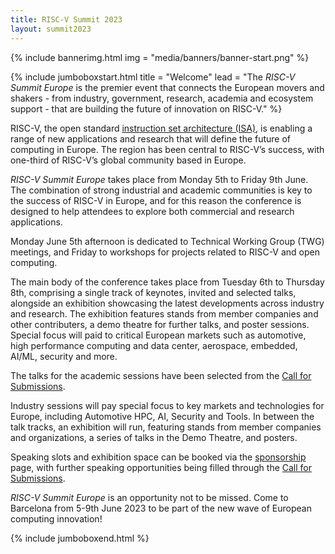 ```yaml
---
title: RISC-V Summit 2023
layout: summit2023
---
```


{% include bannerimg.html 
    img = "media/banners/banner-start.png"
%}

{% include jumboboxstart.html 
    title = "Welcome"
    lead = "The *RISC-V Summit Europe* is the premier event that connects the European movers and shakers - from industry, government, research, academia and ecosystem support - that are building the future of innovation on RISC-V."
%}

RISC-V, the open standard [instruction set architecture (ISA)](https://en.wikipedia.org/wiki/Instruction_set_architecture), is enabling a range of new applications and research that will define the future of computing in Europe. The region has been central to RISC-V’s success, with one-third of RISC-V’s global community based in Europe.

*RISC-V Summit Europe* takes place from Monday 5th to Friday 9th June. The combination of  strong industrial and academic communities is key to the success of RISC-V in Europe, and for this reason the conference is designed to help attendees to explore both commercial and research applications.

Monday June 5th afternoon is dedicated to Technical Working Group (TWG) meetings, and Friday to workshops for projects related to RISC-V and open computing.

The main body of the conference takes place from Tuesday 6th to Thursday 8th, comprising a single track of keynotes, invited and selected talks, alongside an exhibition showcasing the latest developments across industry and research. The exhibition features stands from member companies and other contributers, a demo theatre for further talks, and poster sessions. Special focus will paid to critical European markets such as automotive, high performance computing and data center, aerospace, embedded, AI/ML, security and more.

The talks for the academic sessions have been selected from the <a href="cfp.html" title="Call for Submissions">Call for Submissions</a>.

Industry sessions will pay special focus to key markets and technologies for Europe, including Automotive HPC, AI, Security and Tools. In between the talk tracks, an exhibition will run, featuring stands from member companies and organizations, a series of talks in the Demo Theatre, and posters.

Speaking slots and exhibition space can be booked via the <a href="sponsoring.html" title="Sponsoring">sponsorship</a> page, with further speaking opportunities being filled through the <a href="program.html" title="Call for Submissions">Call for Submissions</a>.

*RISC-V Summit Europe* is an opportunity not to be missed. Come to Barcelona from
5-9th June 2023 to be part of the new wave of European computing innovation!

{% include jumboboxend.html %}

